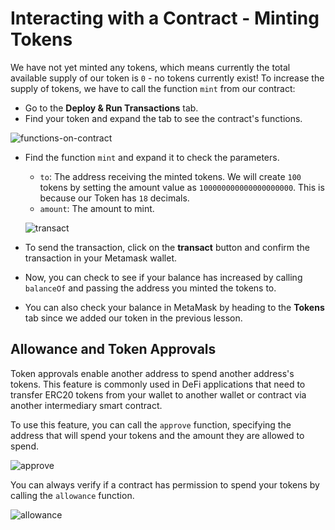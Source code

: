 # Interacting with a Contract - Minting Tokens

We have not yet minted any tokens, which means currently the total available supply of our token is `0` - no tokens currently exist! To increase the supply of tokens, we have to call the function `mint` from our contract:

- Go to the **Deploy & Run Transactions** tab.
- Find your token and expand the tab to see the contract's functions.

![functions-on-contract](/chainlink-fundamentals/2-smart-contract-and-solidity-fundamentals/assets/functions-on-contract.png)

- Find the function `mint` and expand it to check the parameters.
    - `to`: The address receiving the minted tokens. We will create `100` tokens by setting the amount value as `100000000000000000000`. This is because our Token has `18` decimals. 
    - `amount`: The amount to mint.

    ![transact](/chainlink-fundamentals/2-smart-contract-and-solidity-fundamentals/assets/transact.png)

- To send the transaction, click on the **transact** button and confirm the transaction in your Metamask wallet.
- Now, you can check to see if your balance has increased by calling `balanceOf` and passing the address you minted the tokens to.
- You can also check your balance in MetaMask by heading to the **Tokens** tab since we added our token in the previous lesson.

## Allowance and Token Approvals

Token approvals enable another address to spend another address's tokens. This feature is commonly used in DeFi applications that need to transfer ERC20 tokens from your wallet to another wallet or contract via another intermediary smart contract.

To use this feature, you can call the `approve` function, specifying the address that will spend your tokens and the amount they are allowed to spend. 

![approve](/chainlink-fundamentals/2-smart-contract-and-solidity-fundamentals/assets/approve.png)

You can always verify if a contract has permission to spend your tokens by calling the `allowance` function.

![allowance](/chainlink-fundamentals/2-smart-contract-and-solidity-fundamentals/assets/allowance.png)

